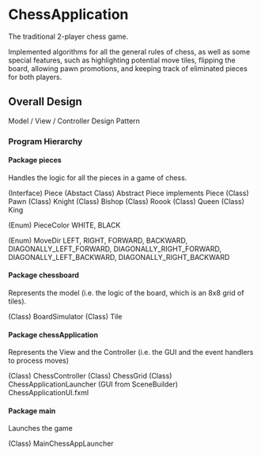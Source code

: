 # ChessApplication
The traditional 2-player chess game.

Implemented algorithms for all the general rules of chess, as well as some special features, such as highlighting
potential move tiles, flipping the board, allowing pawn promotions, and keeping track of eliminated pieces for both players.

## Overall Design 
Model / View / Controller Design Pattern

### Program Hierarchy

#### Package pieces
Handles the logic for all the pieces in a game of chess.

(Interface) Piece
(Abstact Class) Abstract Piece implements Piece
(Class) Pawn
(Class) Knight
(Class) Bishop
(Class) Roook
(Class) Queen
(Class) King 

(Enum) PieceColor 
  WHITE, BLACK
  
(Enum) MoveDir 
  LEFT, RIGHT, 
	FORWARD, BACKWARD, 
	DIAGONALLY_LEFT_FORWARD, 
	DIAGONALLY_RIGHT_FORWARD, 
	DIAGONALLY_LEFT_BACKWARD, 
	DIAGONALLY_RIGHT_BACKWARD

#### Package chessboard
Represents the model (i.e. the logic of the board, which is an 8x8 grid of tiles).

(Class) BoardSimulator
(Class) Tile
 
#### Package chessApplication
Represents the View and the Controller (i.e. the GUI and the event handlers to process moves)

(Class) ChessController
(Class) ChessGrid
(Class) ChessApplicationLauncher
(GUI from SceneBuilder) ChessApplicationUI.fxml

#### Package main
Launches the game

(Class) MainChessAppLauncher

  
  

